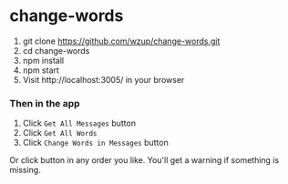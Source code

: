 # change-words

1. git clone https://github.com/wzup/change-words.git
2. cd change-words
3. npm install
4. npm start
5. Visit http://localhost:3005/ in your browser

### Then in the app
1. Click `Get All Messages` button
2. Click `Get All Words`
3. Click `Change Words in Messages` button

Or click button in any order you like. You'll get a warning if something is missing.
